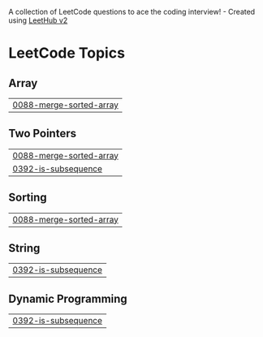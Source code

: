A collection of LeetCode questions to ace the coding interview! - Created using [LeetHub v2](https://github.com/arunbhardwaj/LeetHub-2.0)
<!---LeetCode Topics Start-->
# LeetCode Topics
## Array
|  |
| ------- |
| [0088-merge-sorted-array](https://github.com/ABDULHAMEETHU/LEET-CODE-II/tree/master/0088-merge-sorted-array) |
## Two Pointers
|  |
| ------- |
| [0088-merge-sorted-array](https://github.com/ABDULHAMEETHU/LEET-CODE-II/tree/master/0088-merge-sorted-array) |
| [0392-is-subsequence](https://github.com/ABDULHAMEETHU/LEET-CODE-II/tree/master/0392-is-subsequence) |
## Sorting
|  |
| ------- |
| [0088-merge-sorted-array](https://github.com/ABDULHAMEETHU/LEET-CODE-II/tree/master/0088-merge-sorted-array) |
## String
|  |
| ------- |
| [0392-is-subsequence](https://github.com/ABDULHAMEETHU/LEET-CODE-II/tree/master/0392-is-subsequence) |
## Dynamic Programming
|  |
| ------- |
| [0392-is-subsequence](https://github.com/ABDULHAMEETHU/LEET-CODE-II/tree/master/0392-is-subsequence) |
<!---LeetCode Topics End-->